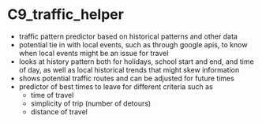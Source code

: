 # C9_traffic_helper

- traffic pattern predictor based on historical patterns and other data
- potential tie in with local events, such as through google apis, to know when local events might be an issue for travel
- looks at history pattern both for holidays, school start and end, and time of day, as well as local historical trends that might skew information
- shows potential traffic routes and can be adjusted for future times
- predictor of best times to leave for different criteria such as 
  - time of travel
  - simplicity of trip (number of detours)
  - distance of travel
  
